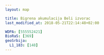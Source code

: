 ```yaml
---
layout: map

title: Bigrena akumulacija Beli izvorac
last_modified_at: 2018-05-21T22:14:48+02:00

WDPA: [555552421]
BioRaS: [369]
geoSrbija:
  L1_183: [148]
---
```

